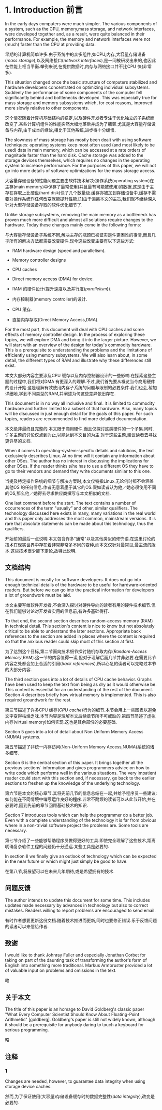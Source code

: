 # 1. Introduction 前言

In the early days computers were much simpler. The various components of a system, such as the CPU, memory,mass storage, and network interfaces, were developed together and, as a result, were quite balanced in their performance. For example, the memory and network interfaces were not (much) faster than the CPU at providing data.

早期的计算机简单许多.由于系统中的众多组件,如CPU,内存,大容量存储设备(*mass storage*),以及网络接口(*network interfaces*),是一同被研发出来的,也因此在性能上相当平衡.举例来说,在提供数据时,内存与网络接口并不比CPU 快(非常多).

This situation changed once the basic structure of computers stabilized and hardware developers concentrated on optimizing individual subsystems. Suddenly the performance of some components of the computer fell significantly behind and bottlenecks developed. This was especially true for mass storage and memory subsystems which, for cost reasons, improved more slowly relative to other components.

这个情况随着计算机基础结构的稳定,以及硬件开发者专注于优化独立的子系统而改变了.某些计算机组件的性能突然大幅地落后并成为了瓶颈.尤其是大容量存储设备与内存,由于成本的缘故,相比于其他系统,进步得十分缓慢.

The slowness of mass storage has mostly been dealt with using software techniques: operating systems keep most often used (and most likely to be used) data in main memory, which can be accessed at a rate orders of magnitude faster than the hard disk. Cache storage was added to the storage devices themselves, which requires no changes in the operating system to increase performance. For the purposes of this paper, we will not go into more details of software optimizations for the mass storage access.

大容量存储设备的性能问题主要由软件技术解决:操作系统(operating system)在主存(main memory)中保存了最常使用(并且最有可能被使用)的数据,这是由于主存在存取上比硬盘(hard disk)快了几个数量级.缓存亦被加到存储设备中,缓存不需要对操作系统作任何改变就能提升性能.[[1]](#1)由于偏离本文的主旨,我们就不继续深入针对大型存储设备存取的软件优化细节了.

Unlike storage subsystems, removing the main memory as a bottleneck has proven much more difficult and almost all solutions require changes to the hardware. Today these changes mainly come in the following forms:

与大容量存储设备子系统不同,解决主存的瓶颈已被证实是件更困难的事情,而且几乎所有的解决方法都需要改变硬件.现今这些改变主要有以下这些方式:

* RAM hardware design (speed and parallelism).
* Memory controller designs
* CPU caches
* Direct memory access (DMA) for device.

* RAM 的硬件设计(提升速度以及并行度(*parallelism*)).
* 内存控制器(memory controller)的设计.
* CPU 缓存.
* 直接内存存取(Direct Memory Access,DMA).

For the most part, this document will deal with CPU caches and some effects of memory controller design. In the process of exploring these topics, we will explore DMA and bring it into the larger picture. However, we will start with an overview of the design for today's commodity hardware. This is a prerequisite to understanding the problems and the limitations of efficiently using memory subsystems. We will also learn about, in some detail, the different types of RAM and illustrate why these differences still exist.

本文大部分内容主要涉及CPU 缓存以及内存控制器设计的一些影响.在探索这些主题的过程中,我们将对DMA 有更深入的理解.不过,我们首先要从概览当今商用硬件的设计开始.这是理解有效使用内存子系统的问题与限制的必要条件.我们也会,稍加详细地,学到不同类型的RAM,并阐述为何这些差异依旧存在.

This document is in no way all inclusive and final. It is limited to commodity hardware and further limited to a subset of that hardware. Also, many topics will be discussed in just enough detail for the goals of this paper. For such topics, readers are recommended to find more detailed documentation.

本文绝非最终且完整的.本文限于商用硬件,而且仅探讨这类硬件的一个子集.同时,许多主题的讨论仅点到为止,以能达到本文目的为主.对于这些主题,建议读者去寻找更详尽的文档.

When it comes to operating-system-specific details and solutions, the text exclusively describes Linux. At no time will it contain any information about other OSes. The author has no interest in discussing the implications for other OSes. If the reader thinks s/he has to use a different OS they have to go to their vendors and demand they write documents similar to this one.

当提及特定操作系统的细节与解决方案时,本文仅特指Linux.无论何时都不会涵盖其他OS 的任何信息.作者无意着墨于其它的OS.假如读者认为他／她必须使用不同的OS,那么他／她得去寻求供应商撰写与本文相似的文档.

One last comment before the start. The text contains a number of occurrences of the term "usually” and other, similar qualifiers. The technology discussed here exists in many, many variations in the real world and this paper only addresses the most common, mainstream versions. It is rare that absolute statements can be made about this technology, thus the qualifiers.

开始前的最后一点说明.本文包含许多"通常"以及其他类似的修饰语.在这里讨论的技术在现实世界中存在着非常非常多不同的变种,而本文仅针对最常见,最主流的版本.这些技术很少能下定论,故特此说明.

## 文档结构

This document is mostly for software developers. It does not go into enough technical details of the hardware to be useful for hardware-oriented readers. But before we can go into the practical information for developers a lot of groundwork must be laid.

本文主要写给软件开发者,不会深入探讨对硬件导向的读者有用的硬件技术细节.但在我们能够讨论对开发者实用的信息前,有许多基础得打.

To that end, the second section describes random-access memory (RAM) in technical detail. This section's content is nice to know but not absolutely critical to be able to understand the later sections. Appropriate back references to the section are added in places where the content is required so that the anxious reader could skip most of this section at first.

为了达到这个目标,第二节面向技术细节探讨随机存取内存(*Random-Access Memory*,RAM).这一节的内容值得一读,但对于理解后面几节并非必要.在需要此节内容之处都会加上合适的引用(*back references*),所以心急的读者可以先略过本节的大部分内容.

The third section goes into a lot of details of CPU cache behavior. Graphs have been used to keep the text from being as dry as it would otherwise be. This content is essential for an understanding of the rest of the document. Section 4 describes briefly how virtual memory is implemented. This is also required groundwork for the rest.

第三节描述了许多CPU 缓存(*CPU cache*)行为的细节.本节会用上一些图表以避免文字变得枯燥乏味.本节内容是理解本文后续章节所不可或缺的.第四节简述了虚拟内存(virtual memory)如何实现.这也是其余部份的必要基础.

Section 5 goes into a lot of detail about Non Uniform Memory Access (NUMA) systems.

第五节描述了非统一内存访问(Non-Uniform Memory Access,NUMA)系统的诸多细节.

Section 6 is the central section of this paper. It brings together all the previous sections' information and gives programmers advice on how to write code which performs well in the various situations. The very impatient reader could start with this section and, if necessary, go back to the earlier sections to freshen up the knowledge of the underlying technology.

第六节是本文的核心章节.其将先前几节的信息总结在一起,并给予程序员一些建议:如何能在不同情境中编写运作良好的程序.非常不耐烦的读者可以从此节开始,并在必要时,回到先前的章节回顾基础技术的知识.

Section 7 introduces tools which can help the programmer do a better job. Even with a complete understanding of the technology it is far from obvious where in a non-trivial software project the problems are. Some tools are necessary.

第七节介绍了一些能够帮助程序员做得更好的工具.即使完全理解了这些技术,距离明确复杂软件工程的问题仍十分遥远.某些工具是必要的.

In section 8 we finally give an outlook of technology which can be expected in the near future or which might just simply be good to have.

在第八节,将展望可以在未来几年期待,或是希望拥有的技术.

## 问题反馈

The author intends to update this document for some time. This includes updates made necessary by advances in technology but also to correct mistakes. Readers willing to report problems are encouraged to send email.

有时作者想要更新这份文档.随着技术推进而更新,同时也要修正错误.乐于反馈问题的读者可以来信给作者.

## 致谢

I would like to thank Johnray Fuller and especially Jonathan Corbet for taking on part of the daunting task of transforming the author's form of English into something more traditional. Markus Armbruster provided a lot of valuable input on problems and omissions in the text.

略

## 关于本文

The title of this paper is an homage to David Goldberg's classic paper "What Every Computer Scientist Should Know About Floating-Point Arithmetic" [goldberg]. Goldberg's paper is still not widely known, although it should be a prerequisite for anybody daring to touch a keyboard for serious programming.

略

## 注释

### 1

Changes are needed, however, to guarantee data integrity when using storage device caches.

然而,为了保证使用(大容量)存储设备缓存时的数据完整性(*data integrity*),改变是必要的.
